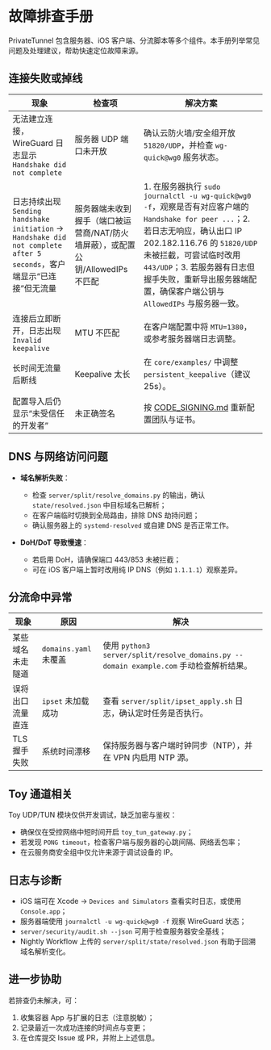 # 故障排查手册

PrivateTunnel 包含服务器、iOS 客户端、分流脚本等多个组件。本手册列举常见问题及处理建议，帮助快速定位故障来源。

## 连接失败或掉线

| 现象 | 检查项 | 解决方案 |
| --- | --- | --- |
| 无法建立连接，WireGuard 日志显示 `Handshake did not complete` | 服务器 UDP 端口未开放 | 确认云防火墙/安全组开放 `51820/UDP`，并检查 `wg-quick@wg0` 服务状态。|
| 日志持续出现 `Sending handshake initiation` → `Handshake did not complete after 5 seconds`，客户端显示“已连接”但无流量 | 服务器端未收到握手（端口被运营商/NAT/防火墙屏蔽），或配置公钥/AllowedIPs 不匹配 | 1. 在服务器执行 `sudo journalctl -u wg-quick@wg0 -f`，观察是否有对应客户端的 `Handshake for peer ...`；2. 若日志无响应，确认出口 IP 202.182.116.76 的 `51820/UDP` 未被拦截，可尝试临时改用 `443/UDP`；3. 若服务器有日志但握手失败，重新导出服务器端配置，确保客户端公钥与 `AllowedIPs` 与服务器一致。|
| 连接后立即断开，日志出现 `Invalid keepalive` | MTU 不匹配 | 在客户端配置中将 `MTU=1380`，或参考服务器端日志调整。|
| 长时间无流量后断线 | Keepalive 太长 | 在 `core/examples/` 中调整 `persistent_keepalive`（建议 25s）。|
| 配置导入后仍显示“未受信任的开发者” | 未正确签名 | 按 [CODE_SIGNING.md](CODE_SIGNING.md) 重新配置团队与证书。|

## DNS 与网络访问问题

- **域名解析失败**：
  - 检查 `server/split/resolve_domains.py` 的输出，确认 `state/resolved.json` 中目标域名已解析；
  - 在客户端临时切换到全局路由，排除 DNS 劫持问题；
  - 确认服务器上的 `systemd-resolved` 或自建 DNS 是否正常工作。

- **DoH/DoT 导致慢速**：
  - 若启用 DoH，请确保端口 443/853 未被拦截；
  - 可在 iOS 客户端上暂时改用纯 IP DNS（例如 `1.1.1.1`）观察差异。

## 分流命中异常

| 现象 | 原因 | 解决 |
| --- | --- | --- |
| 某些域名未走隧道 | `domains.yaml` 未覆盖 | 使用 `python3 server/split/resolve_domains.py --domain example.com` 手动检查解析结果。|
| 误将出口流量直连 | `ipset` 未加载成功 | 查看 `server/split/ipset_apply.sh` 日志，确认定时任务是否执行。|
| TLS 握手失败 | 系统时间漂移 | 保持服务器与客户端时钟同步（NTP），并在 VPN 内启用 NTP 源。|

## Toy 通道相关

Toy UDP/TUN 模块仅供开发调试，缺乏加密与鉴权：

- 确保仅在受控网络中短时间开启 `toy_tun_gateway.py`；
- 若发现 `PONG timeout`，检查客户端与服务器的心跳间隔、网络丢包率；
- 在云服务商安全组中仅允许来源于调试设备的 IP。

## 日志与诊断

- iOS 端可在 Xcode → `Devices and Simulators` 查看实时日志，或使用 `Console.app`；
- 服务器端使用 `journalctl -u wg-quick@wg0 -f` 观察 WireGuard 状态；
- `server/security/audit.sh --json` 可用于检查服务器安全基线；
- Nightly Workflow 上传的 `server/split/state/resolved.json` 有助于回溯域名解析变化。

## 进一步协助

若排查仍未解决，可：

1. 收集容器 App 与扩展的日志（注意脱敏）；
2. 记录最近一次成功连接的时间点与变更；
3. 在仓库提交 Issue 或 PR，并附上上述信息。

